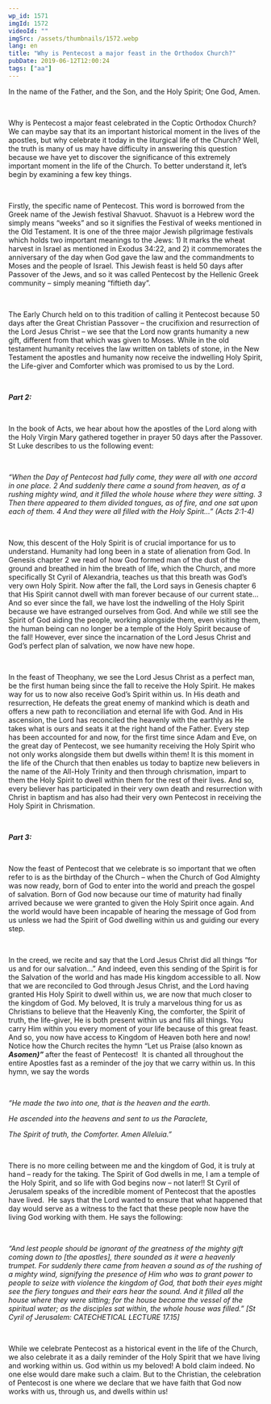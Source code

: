 ```yaml
---
wp_id: 1571
imgId: 1572
videoId: ""
imgSrc: /assets/thumbnails/1572.webp
lang: en
title: "Why is Pentecost a major feast in the Orthodox Church?"
pubDate: 2019-06-12T12:00:24
tags: ["aa"]
---
```


<p>In the name of the Father, and the Son, and the Holy Spirit; One God, Amen.</p>
<p>&nbsp;</p>
<p>Why is Pentecost a major feast celebrated in the Coptic Orthodox Church? We can maybe say that its an important historical moment in the lives of the apostles, but why celebrate it today in the liturgical life of the Church? Well, the truth is many of us may have difficulty in answering this question because we have yet to discover the significance of this extremely important moment in the life of the Church. To better understand it, let&#8217;s begin by examining a few key things.</p>
<p>&nbsp;</p>
<p>Firstly, the specific name of Pentecost. This word is borrowed from the Greek name of the Jewish festival Shavuot. Shavuot is a Hebrew word the simply means “weeks” and so it signifies the Festival of weeks mentioned in the Old Testament. It is one of the three major Jewish pilgrimage festivals which holds two important meanings to the Jews: 1) It marks the wheat harvest in Israel as mentioned in Exodus 34:22, and 2) it commemorates the anniversary of the day when God gave the law and the commandments to Moses and the people of Israel. This Jewish feast is held 50 days after Passover of the Jews, and so it was called Pentecost by the Hellenic Greek community – simply meaning “fiftieth day”.</p>
<p>&nbsp;</p>
<p>The Early Church held on to this tradition of calling it Pentecost because 50 days after the Great Christian Passover – the crucifixion and resurrection of the Lord Jesus Christ &#8211; we see that the Lord now grants humanity a new gift, different from that which was given to Moses. While in the old testament humanity receives the law written on tablets of stone, in the New Testament the apostles and humanity now receive the indwelling Holy Spirit, the Life-giver and Comforter which was promised to us by the Lord.</p>
<p>&nbsp;</p>
<p><strong><em>Part 2: </em></strong></p>
<p>&nbsp;</p>
<p>In the book of Acts, we hear about how the apostles of the Lord along with the Holy Virgin Mary gathered together in prayer 50 days after the Passover. St Luke describes to us the following event:</p>
<p>&nbsp;</p>
<p><em>“When the Day of Pentecost had fully come, they were all with one accord in one place. 2 And suddenly there came a sound from heaven, as of a rushing mighty wind, and it filled the whole house where they were sitting. 3 Then there appeared to them divided tongues, as of fire, and one sat upon each of them. 4 And they were all filled with the Holy Spirit…” (Acts 2:1-4)</em></p>
<p><em> </em></p>
<p>Now, this descent of the Holy Spirit is of crucial importance for us to understand. Humanity had long been in a state of alienation from God. In Genesis chapter 2 we read of how God formed man of the dust of the ground and breathed in him the breath of life, which the Church, and more specifically St Cyril of Alexandria, teaches us that this breath was God’s very own Holy Spirit. Now after the fall, the Lord says in Genesis chapter 6 that His Spirit cannot dwell with man forever because of our current state… And so ever since the fall, we have lost the indwelling of the Holy Spirit because we have estranged ourselves from God. And while we still see the Spirit of God aiding the people, working alongside them, even visiting them, the human being can no longer be a temple of the Holy Spirit because of the fall! However, ever since the incarnation of the Lord Jesus Christ and God’s perfect plan of salvation, we now have new hope.</p>
<p>&nbsp;</p>
<p>In the feast of Theophany, we see the Lord Jesus Christ as a perfect man, be the first human being since the fall to receive the Holy Spirit. He makes way for us to now also receive God’s Spirit within us. In His death and resurrection, He defeats the great enemy of mankind which is death and offers a new path to reconciliation and eternal life with God. And in His ascension, the Lord has reconciled the heavenly with the earthly as He takes what is ours and seats it at the right hand of the Father. Every step has been accounted for and now, for the first time since Adam and Eve, on the great day of Pentecost, we see humanity receiving the Holy Spirit who not only works alongside them but dwells within them! It is this moment in the life of the Church that then enables us today to baptize new believers in the name of the All-Holy Trinity and then through chrismation, impart to them the Holy Spirit to dwell within them for the rest of their lives. And so, every believer has participated in their very own death and resurrection with Christ in baptism and has also had their very own Pentecost in receiving the Holy Spirit in Chrismation.</p>
<p>&nbsp;</p>
<p><strong><em>Part 3: </em></strong></p>
<p>&nbsp;</p>
<p>Now the feast of Pentecost that we celebrate is so important that we often refer to is as the birthday of the Church – when the Church of God Almighty was now ready, born of God to enter into the world and preach the gospel of salvation. Born of God now because our time of maturity had finally arrived because we were granted to given the Holy Spirit once again. And the world would have been incapable of hearing the message of God from us unless we had the Spirit of God dwelling within us and guiding our every step.</p>
<p>&nbsp;</p>
<p>In the creed, we recite and say that the Lord Jesus Christ did all things “for us and for our salvation…” And indeed, even this sending of the Spirit is for the Salvation of the world and has made His kingdom accessible to all. Now that we are reconciled to God through Jesus Christ, and the Lord having granted His Holy Spirit to dwell within us, we are now that much closer to the kingdom of God. My beloved, It is truly a marvelous thing for us as Christians to believe that the Heavenly King, the comforter, the Spirit of truth, the life-giver, He is both present within us and fills all things. You carry Him within you every moment of your life because of this great feast. And so, you now have access to Kingdom of Heaven both here and now! Notice how the Church recites the hymn “Let us Praise (also known as <strong><em>Asomen)” </em></strong>after the feast of Pentecost!  It is chanted all throughout the entire Apostles fast as a reminder of the joy that we carry within us. In this hymn, we say the words</p>
<p>&nbsp;</p>
<p><em>“He made the two into one, that is the heaven and the earth.</em></p>
<p><em>He ascended into the heavens and sent to us the Paraclete, </em></p>
<p><em>The Spirit of truth, the Comforter. Amen Alleluia.” </em></p>
<p><em> </em></p>
<p>There is no more ceiling between me and the kingdom of God, it is truly at hand – ready for the taking. The Spirit of God dwells in me, I am a temple of the Holy Spirit, and so life with God begins now – not later!! St Cyril of Jerusalem speaks of the incredible moment of Pentecost that the apostles have lived.  He says that the Lord wanted to ensure that what happened that day would serve as a witness to the fact that these people now have the living God working with them. He says the following:</p>
<p>&nbsp;</p>
<p><em>“And lest people should be ignorant of the greatness of the mighty gift coming down to [the apostles], there sounded as it were a heavenly trumpet. For suddenly there came from heaven a sound as of the rushing of a mighty wind, signifying the presence of Him who was to grant power to people to seize with violence the kingdom of God, that both their eyes might see the fiery tongues and their ears hear the sound. And it filled all the house where they were sitting; for the house became the vessel of the spiritual water; as the disciples sat within, the whole house was filled.” [St Cyril of Jerusalem: CATECHETICAL LECTURE 17.15] </em></p>
<p>&nbsp;</p>
<p>While we celebrate Pentecost as a historical event in the life of the Church, we also celebrate it as a daily reminder of the Holy Spirit that we have living and working within us. God within us my beloved! A bold claim indeed. No one else would dare make such a claim. But to the Christian, the celebration of Pentecost is one where we declare that we have faith that God now works with us, through us, and dwells within us!</p>
